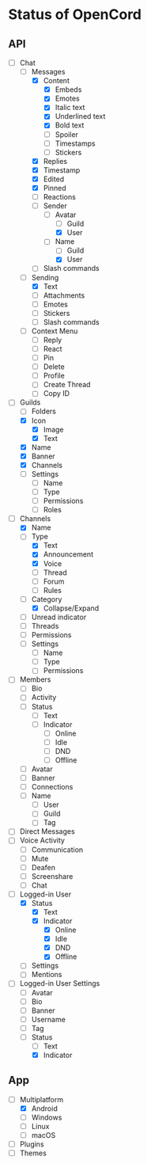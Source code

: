 # Status of OpenCord

## API

- [ ] Chat
  - [ ] Messages
    - [x] Content
      - [x] Embeds
      - [x] Emotes
      - [x] Italic text
      - [x] Underlined text
      - [x] Bold text
      - [ ] Spoiler
      - [ ] Timestamps
      - [ ] Stickers
    - [x] Replies
    - [x] Timestamp
    - [x] Edited
    - [x] Pinned
    - [ ] Reactions
    - [ ] Sender
      - [ ] Avatar
        - [ ] Guild
        - [x] User
      - [ ] Name
        - [ ] Guild
        - [x] User
    - [ ] Slash commands
  - [ ] Sending
    - [x] Text
    - [ ] Attachments
    - [ ] Emotes
    - [ ] Stickers
    - [ ] Slash commands
  - [ ] Context Menu
    - [ ] Reply
    - [ ] React
    - [ ] Pin
    - [ ] Delete
    - [ ] Profile
    - [ ] Create Thread
    - [ ] Copy ID
- [ ] Guilds
  - [ ] Folders
  - [x] Icon
    - [x] Image
    - [x] Text
  - [x] Name
  - [x] Banner
  - [x] Channels
  - [ ] Settings
    - [ ] Name
    - [ ] Type
    - [ ] Permissions
    - [ ] Roles
- [ ] Channels
  - [x] Name
  - [ ] Type
    - [x] Text
    - [x] Announcement
    - [x] Voice
    - [ ] Thread
    - [ ] Forum
    - [ ] Rules
  - [ ] Category
    - [x] Collapse/Expand
  - [ ] Unread indicator
  - [ ] Threads
  - [ ] Permissions
  - [ ] Settings
    - [ ] Name
    - [ ] Type
    - [ ] Permissions
- [ ] Members
  - [ ] Bio
  - [ ] Activity
  - [ ] Status
    - [ ] Text
    - [ ] Indicator
      - [ ] Online
      - [ ] Idle
      - [ ] DND
      - [ ] Offline
  - [ ] Avatar
  - [ ] Banner
  - [ ] Connections
  - [ ] Name
    - [ ] User
    - [ ] Guild
    - [ ] Tag
- [ ] Direct Messages
- [ ] Voice Activity
  - [ ] Communication
  - [ ] Mute
  - [ ] Deafen
  - [ ] Screenshare
  - [ ] Chat
- [ ] Logged-in User
  - [x] Status
    - [x] Text
    - [x] Indicator
      - [x] Online
      - [x] Idle
      - [x] DND
      - [x] Offline
  - [ ] Settings
  - [ ] Mentions
- [ ] Logged-in User Settings
  - [ ] Avatar
  - [ ] Bio
  - [ ] Banner
  - [ ] Username
  - [ ] Tag
  - [ ] Status
    - [ ] Text
    - [x] Indicator

## App

- [ ] Multiplatform
  - [x] Android
  - [ ] Windows
  - [ ] Linux
  - [ ] macOS
- [ ] Plugins
- [ ] Themes
